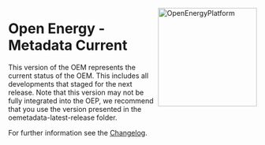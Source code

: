 <a href="http://oep.iks.cs.ovgu.de/"><img align="right" width="200" height="200" src="https://avatars2.githubusercontent.com/u/37101913?s=400&u=9b593cfdb6048a05ea6e72d333169a65e7c922be&v=4" alt="OpenEnergyPlatform"></a>

# Open Energy - Metadata Current

This version of the OEM represents the current status of the OEM. This includes all developments that 
staged for the next release. Note that this version may not be fully integrated into the OEP, we 
recommend that you use the version presented in the oemetadata-latest-release folder.

For further information see the [Changelog](https://github.com/OpenEnergyPlatform/oemetadata/blob/develop/CHANGELOG.md).